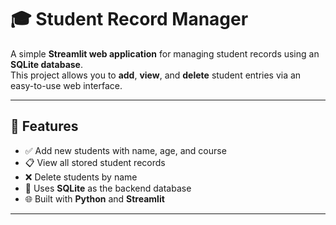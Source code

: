 # 🎓 Student Record Manager

A simple **Streamlit web application** for managing student records using an **SQLite database**.  
This project allows you to **add**, **view**, and **delete** student entries via an easy-to-use web interface.

---

## 🔧 Features

- ✅ Add new students with name, age, and course
- 📋 View all stored student records
- ❌ Delete students by name
- 💾 Uses **SQLite** as the backend database
- 🌐 Built with **Python** and **Streamlit**

---
